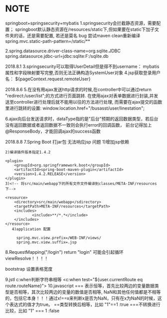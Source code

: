 # NOTE
springboot+springsecurity+mybatis
1.springsecurity会拦截静态资源，需要配置；
  springboot默认静态资源在/resources/static下,但如果要在static下加子文件夹的话，还是需要配置, 若还是莫名 bug 尝试maven clean重新编译
	spring.mvc.static-path-pattern=/static/**

2.spring.datasource.driver-class-name=org.sqlite.JDBC
  spring.datasource.jdbc-url=jdbc:sqlite:F:/sqlite.db

2018.8.1
3.springsecurity可以取得UserDetail但是得不到username：
	mybatis属性和字段映射要写完整,否则无法正确构造SystemUser对象
4.jsp获取登录用户名：
	${pageContext.request.remoteUser}

2018.8.6
5.在没有用ajax发送http请求的时候,在controller中可以通过return "redirect:/user/list";的方式进行页面跳转.
  在使用ajax对表单数据进行封装,并发送至controller进行处理后就不能用以往的方法进行处理, 而需要在ajax提交的函数里进行跳转的设置:
window.location.href="/busasst/user/linestation";

6.ajax向后台发送请求时，dataType指的是"后台"预期的返回数据类型，若后台没有返回数据或者返回数据不一致则会执行error的回调函数， 前台记得加上@ResponseBody，才能回调ajax的success函数

2018.8.8
7.Spring Boot 打jar包 无法响应jsp 问题
	1)增加jsp依赖

	2)编译插件版本指定1.4.2

	<plugin>
   		<groupId>org.springframework.boot</groupId>
   		<artifactId>spring-boot-maven-plugin</artifactId>
   		<version>1.4.2.RELEASE</version>
	</plugin>
	3)<!-- 将src/main/webapp下的所有文件文件编译到classes/META-INF/resources下-->

	<resource>
   		<directory>src/main/webapp</sdirectory>
   		<targetPath>META-INF/resources</targetPath>
   		<includes>
      			<include>**/*.*</include>
   		</includes>
	</resource>
       4)application 配置

         spring.mvc.view.prefix=/WEB-INF/views/
         spring.mvc.view.suffix=.jsp
8.RequestMapping("/login")
	return "login"
可能会引起循环viewResolve！！！！

bootstrap 设置表格宽度 

 <colgroup>
         	<col style="width:10%">
         	<col style="width:15%">
         	<col style="width:30%">
         	<col style="width:15%">
         	<col style="width:15%">
         	<col style="width:15%">
</colgroup>

9.jstl c:when判断字符串相等 <c:when test="${user.currentRoute eq route.routeName}">
10.javascript
   === 表示恒等，首先比较两边的变量数据类型是否相等，其次比较两边的变量的数值是否相等,
  NaN和其他任何值都是不相等的，包括它本身！！！通过x!==x来判断x是否为NaN，只有在x为NaN的时候，这个表达式的值才为true。
   ==类型转换后相等，比如 "1"==1 :true
   ===不转换进行比较，比如 "1" === 1 :false
